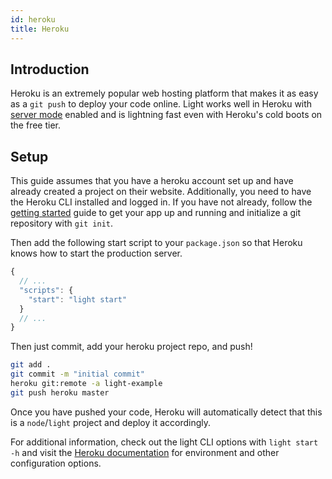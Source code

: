 ```yaml
---
id: heroku
title: Heroku
---
```


## Introduction

Heroku is an extremely popular web hosting platform that makes it as easy as a `git push` to deploy your code online. Light works well in Heroku with [server mode](deploy/server.md) enabled and is lightning fast even with Heroku's cold boots on the free tier.

## Setup

This guide assumes that you have a heroku account set up and have already created a project on their website. Additionally, you need to have the Heroku CLI installed and logged in. If you have not already, follow the [getting started](introduction/getting-started.mdx) guide to get your app up and running and initialize a git repository with `git init`.

Then add the following start script to your `package.json` so that Heroku knows how to start the production server.

```javascript
{
  // ...
  "scripts": {
    "start": "light start"
  }
  // ...
}
```

Then just commit, add your heroku project repo, and push!

```bash
git add .
git commit -m "initial commit"
heroku git:remote -a light-example
git push heroku master
```

Once you have pushed your code, Heroku will automatically detect that this is a `node`/`light` project and deploy it accordingly.

For additional information, check out the light CLI options with `light start -h` and visit the [Heroku documentation](https://devcenter.heroku.com/categories/nodejs-support) for environment and other configuration options.
